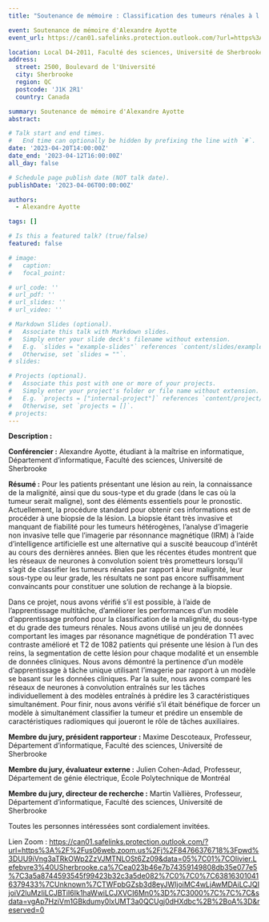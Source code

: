 ```yaml
---
title: "Soutenance de mémoire : Classification des tumeurs rénales à l’aide d’imagerie par résonance magnétique dans un contexte d’apprentissage multitâches"

event: Soutenance de mémoire d'Alexandre Ayotte
event_url: https://can01.safelinks.protection.outlook.com/?url=https%3A%2F%2Fus06web.zoom.us%2Fj%2F84766376718%3Fpwd%3DUU9iVng3aTRkOWp2ZzVJMTNLOSt6Zz09&data=05%7C01%7COlivier.Lefebvre3%40USherbrooke.ca%7Cea023b46e7b74359149808db35e077e5%7C3a5a8744593545f99423b32c3a5de082%7C0%7C0%7C638163010416379433%7CUnknown%7CTWFpbGZsb3d8eyJWIjoiMC4wLjAwMDAiLCJQIjoiV2luMzIiLCJBTiI6Ik1haWwiLCJXVCI6Mn0%3D%7C3000%7C%7C%7C&sdata=vgAp7HziVm1GBkdumy0lxUMT3a0QCUgj0dHXdbc%2B%2BoA%3D&reserved=0

location: Local D4-2011, Faculté des sciences, Université de Sherbrooke
address:
  street: 2500, Boulevard de l'Université
  city: Sherbrooke
  region: QC
  postcode: 'J1K 2R1'
  country: Canada

summary: Soutenance de mémoire d'Alexandre Ayotte
abstract:

# Talk start and end times.
#   End time can optionally be hidden by prefixing the line with `#`.
date: '2023-04-20T14:00:00Z'
date_end: '2023-04-12T16:00:00Z'
all_day: false

# Schedule page publish date (NOT talk date).
publishDate: '2023-04-06T00:00:00Z'

authors: 
  - Alexandre Ayotte

tags: []

# Is this a featured talk? (true/false)
featured: false

# image:
#   caption: 
#   focal_point: 

# url_code: ''
# url_pdf: ''
# url_slides: ''
# url_video: ''

# Markdown Slides (optional).
#   Associate this talk with Markdown slides.
#   Simply enter your slide deck's filename without extension.
#   E.g. `slides = "example-slides"` references `content/slides/example-slides.md`.
#   Otherwise, set `slides = ""`.
# slides:

# Projects (optional).
#   Associate this post with one or more of your projects.
#   Simply enter your project's folder or file name without extension.
#   E.g. `projects = ["internal-project"]` references `content/project/deep-learning/index.md`.
#   Otherwise, set `projects = []`.
# projects:
---
```


**Description :**

**Conférencier :** Alexandre Ayotte, étudiant à la maîtrise en informatique, Département d’informatique, 
Faculté des sciences, Université de Sherbrooke

**Résumé :** Pour les patients présentant une lésion au rein, la connaissance de la malignité,
  ainsi que du sous-type et du grade (dans le cas où la tumeur serait maligne), sont des
  éléments essentiels pour le pronostic. Actuellement, la procédure standard pour obtenir
  ces informations est de procéder à une biopsie de la lésion. La biopsie étant très
  invasive et manquant de fiabilité pour les tumeurs hétérogènes, l’analyse d’imagerie
  non invasive telle que l’imagerie par résonnance magnétique (IRM) à l’aide d’intelligence
  artificielle est une alternative qui a suscité beaucoup d’intérêt au cours des
  dernières années. Bien que les récentes études montrent que les réseaux de neurones à
  convolution soient très prometteurs lorsqu’il s’agit de classifier les tumeurs rénales par
  rapport à leur malignité, leur sous-type ou leur grade, les résultats ne sont pas encore
  suffisamment convaincants pour constituer une solution de rechange à la biopsie.

  Dans ce projet, nous avons vérifié s’il est possible, à l’aide de l’apprentissage multitâche,
  d’améliorer les performances d’un modèle d’apprentissage profond pour la
  classification de la malignité, du sous-type et du grade des tumeurs rénales. Nous avons
  utilisé un jeu de données comportant les images par résonance magnétique de
  pondération T1 avec contraste amélioré et T2 de 1082 patients qui présente une lésion
  à l’un des reins, la segmentation de cette lésion pour chaque modalité et un
  ensemble de données cliniques. Nous avons démontré la pertinence d’un modèle d’apprentissage
  à tâche unique utilisant l’imagerie par rapport à un modèle se basant sur les
  données cliniques. Par la suite, nous avons comparé les réseaux de neurones à convolution
  entraînés sur les tâches individuellement à des modèles entraînés à prédire les
  3 caractéristiques simultanément. Pour finir, nous avons vérifié s’il était bénéfique
  de forcer un modèle à simultanément classifier la tumeur et prédire un ensemble de
  caractéristiques radiomiques qui joueront le rôle de tâches auxiliaires.

**Membre du jury, président rapporteur :** Maxime Descoteaux, Professeur, Département d’informatique, Faculté des sciences, Université de Sherbrooke
  
**Membre du jury, évaluateur externe :** Julien Cohen-Adad, Professeur, Département de génie électrique, École Polytechnique de Montréal

**Membre du jury, directeur de recherche :** Martin Vallières, Professeur, Département d’informatique, Faculté des sciences, Université de Sherbrooke


Toutes les personnes intéressées sont cordialement invitées.

Lien Zoom : <https://can01.safelinks.protection.outlook.com/?url=https%3A%2F%2Fus06web.zoom.us%2Fj%2F84766376718%3Fpwd%3DUU9iVng3aTRkOWp2ZzVJMTNLOSt6Zz09&data=05%7C01%7COlivier.Lefebvre3%40USherbrooke.ca%7Cea023b46e7b74359149808db35e077e5%7C3a5a8744593545f99423b32c3a5de082%7C0%7C0%7C638163010416379433%7CUnknown%7CTWFpbGZsb3d8eyJWIjoiMC4wLjAwMDAiLCJQIjoiV2luMzIiLCJBTiI6Ik1haWwiLCJXVCI6Mn0%3D%7C3000%7C%7C%7C&sdata=vgAp7HziVm1GBkdumy0lxUMT3a0QCUgj0dHXdbc%2B%2BoA%3D&reserved=0>

